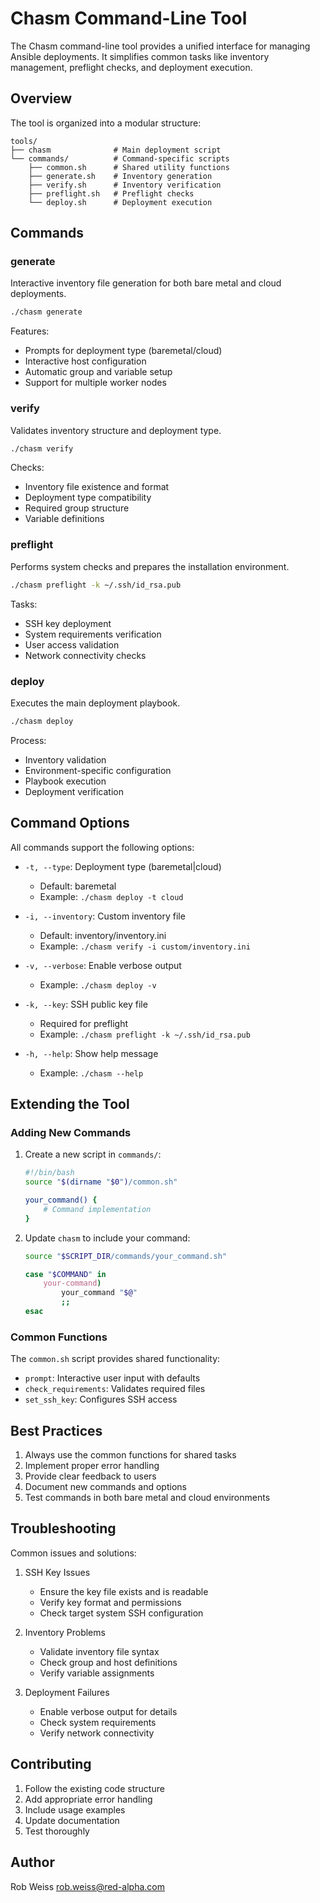 # Chasm Command-Line Tool

The Chasm command-line tool provides a unified interface for managing Ansible deployments. It simplifies common tasks like inventory management, preflight checks, and deployment execution.

## Overview

The tool is organized into a modular structure:
```
tools/
├── chasm              # Main deployment script
└── commands/          # Command-specific scripts
    ├── common.sh      # Shared utility functions
    ├── generate.sh    # Inventory generation
    ├── verify.sh      # Inventory verification
    ├── preflight.sh   # Preflight checks
    └── deploy.sh      # Deployment execution
```

## Commands

### generate
Interactive inventory file generation for both bare metal and cloud deployments.

```bash
./chasm generate
```

Features:
- Prompts for deployment type (baremetal/cloud)
- Interactive host configuration
- Automatic group and variable setup
- Support for multiple worker nodes

### verify
Validates inventory structure and deployment type.

```bash
./chasm verify
```

Checks:
- Inventory file existence and format
- Deployment type compatibility
- Required group structure
- Variable definitions

### preflight
Performs system checks and prepares the installation environment.

```bash
./chasm preflight -k ~/.ssh/id_rsa.pub
```

Tasks:
- SSH key deployment
- System requirements verification
- User access validation
- Network connectivity checks

### deploy
Executes the main deployment playbook.

```bash
./chasm deploy
```

Process:
- Inventory validation
- Environment-specific configuration
- Playbook execution
- Deployment verification

## Command Options

All commands support the following options:

- `-t, --type`: Deployment type (baremetal|cloud)
  - Default: baremetal
  - Example: `./chasm deploy -t cloud`

- `-i, --inventory`: Custom inventory file
  - Default: inventory/inventory.ini
  - Example: `./chasm verify -i custom/inventory.ini`

- `-v, --verbose`: Enable verbose output
  - Example: `./chasm deploy -v`

- `-k, --key`: SSH public key file
  - Required for preflight
  - Example: `./chasm preflight -k ~/.ssh/id_rsa.pub`

- `-h, --help`: Show help message
  - Example: `./chasm --help`

## Extending the Tool

### Adding New Commands

1. Create a new script in `commands/`:
   ```bash
   #!/bin/bash
   source "$(dirname "$0")/common.sh"
   
   your_command() {
       # Command implementation
   }
   ```

2. Update `chasm` to include your command:
   ```bash
   source "$SCRIPT_DIR/commands/your_command.sh"
   
   case "$COMMAND" in
       your-command)
           your_command "$@"
           ;;
   esac
   ```

### Common Functions

The `common.sh` script provides shared functionality:

- `prompt`: Interactive user input with defaults
- `check_requirements`: Validates required files
- `set_ssh_key`: Configures SSH access

## Best Practices

1. Always use the common functions for shared tasks
2. Implement proper error handling
3. Provide clear feedback to users
4. Document new commands and options
5. Test commands in both bare metal and cloud environments

## Troubleshooting

Common issues and solutions:

1. SSH Key Issues
   - Ensure the key file exists and is readable
   - Verify key format and permissions
   - Check target system SSH configuration

2. Inventory Problems
   - Validate inventory file syntax
   - Check group and host definitions
   - Verify variable assignments

3. Deployment Failures
   - Enable verbose output for details
   - Check system requirements
   - Verify network connectivity

## Contributing

1. Follow the existing code structure
2. Add appropriate error handling
3. Include usage examples
4. Update documentation
5. Test thoroughly

## Author

Rob Weiss <rob.weiss@red-alpha.com> 